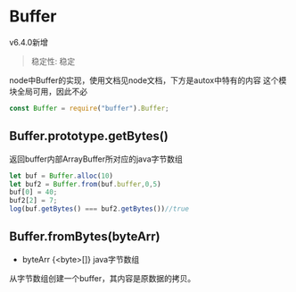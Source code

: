 # Buffer
v6.4.0新增
> 稳定性: 稳定

node中Buffer的实现，使用文档见node文档，下方是autox中特有的内容
这个模块全局可用，因此不必
```js
const Buffer = require("buffer").Buffer;
```
## Buffer.prototype.getBytes()
返回buffer内部ArrayBuffer所对应的java字节数组
```js
let buf = Buffer.alloc(10)
let buf2 = Buffer.from(buf.buffer,0,5)
buf[0] = 40;
buf2[2] = 7;
log(buf.getBytes() === buf2.getBytes())//true
```
## Buffer.fromBytes(byteArr)
* byteArr {\<byte\>[]} java字节数组

从字节数组创建一个buffer，其内容是原数据的拷贝。
